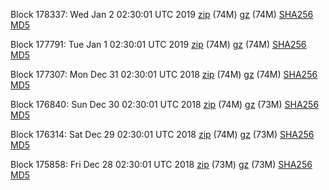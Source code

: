 Block 178337: Wed Jan  2 02:30:01 UTC 2019 [zip](https://files.01coin.io/mainnet/2019-01-02/bootstrap.dat.zip) (74M) [gz](https://files.01coin.io/mainnet/2019-01-02/bootstrap.dat.tar.gz) (74M) [SHA256](https://files.01coin.io/mainnet/2019-01-02/sha256.txt) [MD5](https://files.01coin.io/mainnet/2019-01-02/md5.txt)

Block 177791: Tue Jan  1 02:30:01 UTC 2019 [zip](https://files.01coin.io/mainnet/2019-01-01/bootstrap.dat.zip) (74M) [gz](https://files.01coin.io/mainnet/2019-01-01/bootstrap.dat.tar.gz) (74M) [SHA256](https://files.01coin.io/mainnet/2019-01-01/sha256.txt) [MD5](https://files.01coin.io/mainnet/2019-01-01/md5.txt)

Block 177307: Mon Dec 31 02:30:01 UTC 2018 [zip](https://files.01coin.io/mainnet/2018-12-31/bootstrap.dat.zip) (74M) [gz](https://files.01coin.io/mainnet/2018-12-31/bootstrap.dat.tar.gz) (74M) [SHA256](https://files.01coin.io/mainnet/2018-12-31/sha256.txt) [MD5](https://files.01coin.io/mainnet/2018-12-31/md5.txt)

Block 176840: Sun Dec 30 02:30:01 UTC 2018 [zip](https://files.01coin.io/mainnet/2018-12-30/bootstrap.dat.zip) (74M) [gz](https://files.01coin.io/mainnet/2018-12-30/bootstrap.dat.tar.gz) (73M) [SHA256](https://files.01coin.io/mainnet/2018-12-30/sha256.txt) [MD5](https://files.01coin.io/mainnet/2018-12-30/md5.txt)

Block 176314: Sat Dec 29 02:30:01 UTC 2018 [zip](https://files.01coin.io/mainnet/2018-12-29/bootstrap.dat.zip) (74M) [gz](https://files.01coin.io/mainnet/2018-12-29/bootstrap.dat.tar.gz) (73M) [SHA256](https://files.01coin.io/mainnet/2018-12-29/sha256.txt) [MD5](https://files.01coin.io/mainnet/2018-12-29/md5.txt)

Block 175858: Fri Dec 28 02:30:01 UTC 2018 [zip](https://files.01coin.io/mainnet/2018-12-28/bootstrap.dat.zip) (73M) [gz](https://files.01coin.io/mainnet/2018-12-28/bootstrap.dat.tar.gz) (73M) [SHA256](https://files.01coin.io/mainnet/2018-12-28/sha256.txt) [MD5](https://files.01coin.io/mainnet/2018-12-28/md5.txt)
